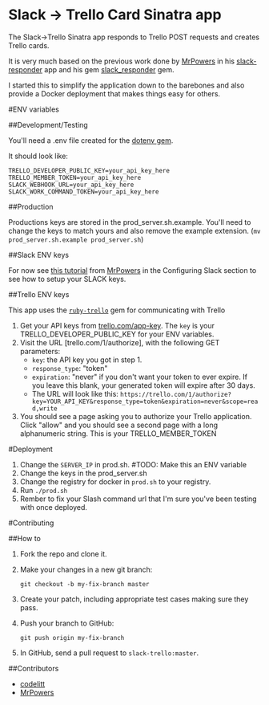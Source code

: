 Slack -> Trello Card Sinatra app
========

The Slack->Trello Sinatra app responds to Trello POST requests and creates Trello cards.

It is very much based on the previous work done by [MrPowers](https://github.com/MrPowers) in his [slack-responder](https://github.com/medivo/slack-responder) app and his gem [slack_responder](https://github.com/MrPowers/slack_trello) gem. 

I started this to simplify the application down to the barebones and also provide a Docker deployment that makes things easy for others. 

#ENV variables

##Development/Testing

You'll need a .env file created for the [dotenv gem](https://github.com/bkeepers/dotenv). 

It should look like:
```
TRELLO_DEVELOPER_PUBLIC_KEY=your_api_key_here
TRELLO_MEMBER_TOKEN=your_api_key_here
SLACK_WEBHOOK_URL=your_api_key_here
SLACK_WORK_COMMAND_TOKEN=your_api_key_here
```

##Production

Productions keys are stored in the prod_server.sh.example. You'll need to change the keys to match yours and also remove the example extension. (`mv prod_server.sh.example prod_server.sh`)

##Slack ENV keys

For now see [this tutorial](http://www.medivo.com/blog/slack-slash-command-to-trello/) from [MrPowers](https://github.com/MrPowers) in the Configuring Slack section to see how to setup your SLACK keys. 

##Trello ENV keys

This app uses the [`ruby-trello`](https://github.com/jeremytregunna/ruby-trello) gem for communicating with Trello

1. Get your API keys from [trello.com/app-key](https://trello.com/app-key). The `key` is your TRELLO_DEVELOPER_PUBLIC_KEY for your ENV variables.
2. Visit the URL [trello.com/1/authorize], with the following GET parameters:
    - `key`: the API key you got in step 1.
    - `response_type`: "token"
    - `expiration`: "never" if you don't want your token to ever expire. If you leave this blank,
       your generated token will expire after 30 days.
    - The URL will look like this:
      `https://trello.com/1/authorize?key=YOUR_API_KEY&response_type=token&expiration=never&scope=read,write`
3. You should see a page asking you to authorize your Trello application. Click "allow" and you should see a second page with a long alphanumeric string. This is your TRELLO_MEMBER_TOKEN

#Deployment

1. Change the `SERVER_IP` in prod.sh. #TODO: Make this an ENV variable
2. Change the keys in the prod_server.sh
3. Change the registry for docker in `prod.sh` to your registry.
3. Run `./prod.sh`
4. Rember to fix your Slash command url that I'm sure you've been testing with once deployed. 

#Contributing

##How to

1. Fork the repo and clone it.

2. Make your changes in a new git branch:

   `git checkout -b my-fix-branch master`

3. Create your patch, including appropriate test cases making sure they
   pass.

4. Push your branch to GitHub:

   `git push origin my-fix-branch`

5. In GitHub, send a pull request to `slack-trello:master`.


##Contributors

- [codelitt](https://github.com/codelitt)
- [MrPowers](https://github.com/MrPowers)
